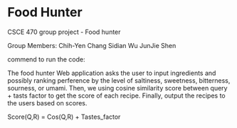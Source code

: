Food Hunter
============

CSCE 470 group project - Food hunter

Group Members:
Chih-Yen Chang
Sidian Wu
JunJie Shen

commend to run the code:

The food hunter Web application asks the user to input ingredients and possibly ranking perference by the level of saltiness, sweetness, bitterness, sourness, or umami. Then, we using cosine similarity score between query + tasts factor to get the score of each recipe. Finally, output the recipes to the users based on scores.

Score(Q,R) = Cos(Q,R) + Tastes_factor
